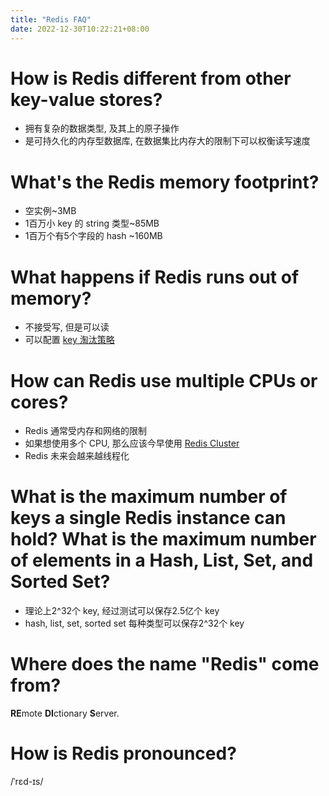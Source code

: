 ```yaml
---
title: "Redis FAQ"
date: 2022-12-30T10:22:21+08:00
---
```


# How is Redis different from other key-value stores?

- 拥有复杂的数据类型, 及其上的原子操作
- 是可持久化的内存型数据库, 在数据集比内存大的限制下可以权衡读写速度

# What's the Redis memory footprint?

- 空实例~3MB
- 1百万小 key 的 string 类型~85MB
- 1百万个有5个字段的 hash ~160MB

# What happens if Redis runs out of memory?

- 不接受写, 但是可以读
- 可以配置 [key 淘汰策略](https://redis.io/docs/reference/eviction/)

# How can Redis use multiple CPUs or cores?

- Redis 通常受内存和网络的限制
- 如果想使用多个 CPU, 那么应该今早使用 [Redis Cluster](https://redis.io/docs/management/scaling/)
- Redis 未来会越来越线程化

# What is the maximum number of keys a single Redis instance can hold? What is the maximum number of elements in a Hash, List, Set, and Sorted Set?

- 理论上2^32个 key, 经过测试可以保存2.5亿个 key
- hash, list, set, sorted set 每种类型可以保存2^32个 key

# Where does the name "Redis" come from?

**RE**mote **DI**ctionary **S**erver.

# How is Redis pronounced?

/ˈrɛd-ɪs/